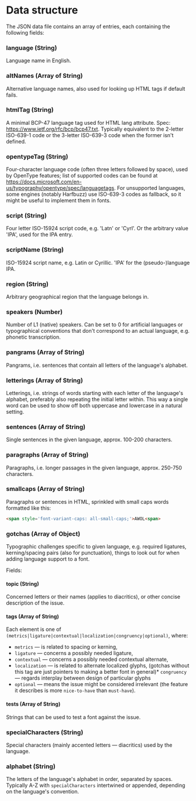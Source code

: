# Data structure

The JSON data file contains an array of entries, each containing the following fields:

### language (String)

Language name in English. 

### altNames (Array of String)

Alternative language names, also used for looking up HTML tags if default fails. 

### htmlTag (String)

A minimal BCP-47 language tag used for HTML lang attribute. Spec: https://www.ietf.org/rfc/bcp/bcp47.txt. Typically equivalent to the 2-letter ISO-639-1 code or the 3-letter ISO-639-3 code when the former isn't defined. 

### opentypeTag (String)

Four-character language code (often three letters followed by space), used by OpenType features; list of supported codes can be found at https://docs.microsoft.com/en-us/typography/opentype/spec/languagetags. For unsupported languages, some engines (notably Harfbuzz) use ISO-639-3 codes as fallback, so it might be useful to implement them in fonts. 

### script (String)

Four letter ISO-15924 script code, e.g. 'Latn' or 'Cyrl'. Or the arbitrary value 'IPA', used for the IPA entry. 

### scriptName (String)

ISO-15924 script name, e.g. Latin or Cyrillic. 'IPA' for the (pseudo-)language IPA. 

### region (String)

Arbitrary geographical region that the language belongs in. 

### speakers (Number)

Number of L1 (native) speakers. Can be set to 0 for artificial languages or typographical conventions that don't correspond to an actual language, e.g. phonetic transcription. 

### pangrams (Array of String)

Pangrams, i.e. sentences that contain all letters of the language's alphabet. 

### letterings (Array of String)

Letterings, i.e. strings of words starting with each letter of the language's alphabet, preferably also repeating the initial letter within. This way a single word can be used to show off both uppercase and lowercase in a natural setting. 

### sentences (Array of String)

Single sentences in the given language, approx. 100-200 characters. 

### paragraphs (Array of String)

Paragraphs, i.e. longer passages in the given language, approx. 250-750 characters. 

### smallcaps (Array of String)

Paragraphs or sentences in HTML, sprinkled with small caps words formatted like this:

```html
<span style='font-variant-caps: all-small-caps;'>AWOL<span> 
```

### gotchas (Array of Object)

Typographic challenges specific to given language, e.g. required ligatures, kerning/spacing pairs (also for punctuation), things to look out for when adding language support to a font. 

Fields:

#### topic (String)

Concerned letters or their names (applies to diacritics), or other concise description of the issue.

#### tags (Array of String)

Each element is one of `(metrics|ligature|contextual|localization|congruency|optional)`, where:

* `metrics` — is related to spacing or kerning,
* `ligature` — concerns a possibly needed ligature,
* `contextual` — concerns a possibly needed contextual alternate,
* `localization` — is related to alternate localized glyphs, (gotchas without this tag are just pointers to making a better font in general)* `congruency` — regards interplay between design of particular glyphs
* `optional` — means the issue might be considered irrelevant (the feature it describes is more `nice-to-have` than `must-have`).

#### tests (Array of String)

Strings that can be used to test a font against the issue.

### specialCharacters (String)

Special characters (mainly accented letters — diacritics) used by the language.

### alphabet (String)

The letters of the language's alphabet in order, separated by spaces. Typically A-Z with `specialCharacters` intertwined or appended, depending on the language's convention. 

